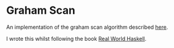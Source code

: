 # Graham Scan

An implementation of the graham scan algorithm described [here][1]. 

I wrote this whilst following the book [Real World Haskell][2].

[1]: https://en.wikipedia.org/wiki/Graham_scan
[2]: http://book.realworldhaskell.org/read/defining-types-streamlining-functions.html
